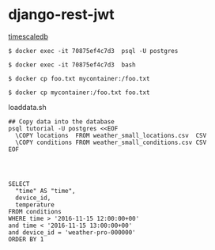 # django-rest-jwt

[timescaledb](http://postgrest.org/en/v5.2/integrations/timescaledb.html)

```
$ docker exec -it 70875ef4c7d3  psql -U postgres

```

```
$ docker exec -it 70875ef4c7d3  bash

$ docker cp foo.txt mycontainer:/foo.txt

$ docker cp mycontainer:/foo.txt foo.txt
```

loaddata.sh

```
## Copy data into the database
psql tutorial -U postgres <<EOF
  \COPY locations  FROM weather_small_locations.csv  CSV
  \COPY conditions FROM weather_small_conditions.csv CSV
EOF



``` 


````

SELECT
  "time" AS "time",
  device_id,
  temperature
FROM conditions
WHERE time > '2016-11-15 12:00:00+00'
and time < '2016-11-15 13:00:00+00'
and device_id = 'weather-pro-000000'
ORDER BY 1

```` 
